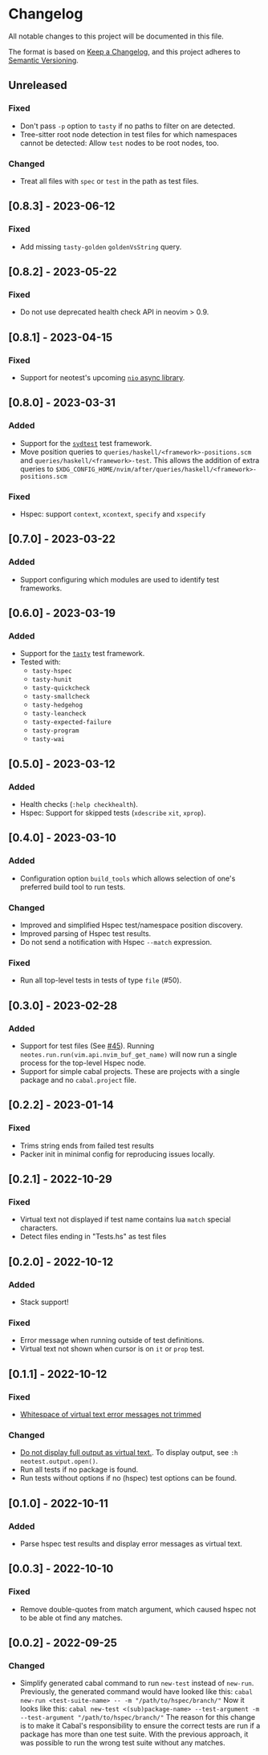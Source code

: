 <!-- markdownlint-disable -->
# Changelog
All notable changes to this project will be documented in this file.

The format is based on [Keep a Changelog](https://keepachangelog.com/en/1.0.0/),
and this project adheres to [Semantic Versioning](https://semver.org/spec/v2.0.0.html).

## Unreleased
### Fixed
- Don't pass `-p` option to `tasty` if no paths to filter on are detected.
- Tree-sitter root node detection in test files for which namespaces
  cannot be detected: Allow `test` nodes to be root nodes, too.
### Changed
- Treat all files with `spec` or `test` in the path as test files.

## [0.8.3] - 2023-06-12
### Fixed
- Add missing `tasty-golden` `goldenVsString` query.

## [0.8.2] - 2023-05-22
### Fixed
- Do not use deprecated health check API in neovim > 0.9.

## [0.8.1] - 2023-04-15
### Fixed
- Support for neotest's upcoming [`nio` async library](https://github.com/nvim-neotest/neotest/pull/228).

## [0.8.0] - 2023-03-31
### Added
- Support for the [`sydtest`](https://hackage.haskell.org/package/sydtest) test framework.
- Move position queries to `queries/haskell/<framework>-positions.scm`
  and `queries/haskell/<framework>-test`. This allows the addition of extra
  queries to `$XDG_CONFIG_HOME/nvim/after/queries/haskell/<framework>-positions.scm`
### Fixed
- Hspec: support `context`, `xcontext`, `specify` and `xspecify`

## [0.7.0] - 2023-03-22
### Added
- Support configuring which modules are used to identify test frameworks.

## [0.6.0] - 2023-03-19
### Added
- Support for the [`tasty`](https://hackage.haskell.org/package/tasty) test framework.
- Tested with:
  * `tasty-hspec`
  * `tasty-hunit`
  * `tasty-quickcheck`
  * `tasty-smallcheck`
  * `tasty-hedgehog`
  * `tasty-leancheck`
  * `tasty-expected-failure`
  * `tasty-program`
  * `tasty-wai`

## [0.5.0] - 2023-03-12
### Added
- Health checks (`:help checkhealth`).
- Hspec: Support for skipped tests (`xdescribe` `xit`, `xprop`).

## [0.4.0] - 2023-03-10
### Added
- Configuration option `build_tools` which allows selection of one's preferred build tool to run tests.
### Changed
- Improved and simplified Hspec test/namespace position discovery.
- Improved parsing of Hspec test results.
- Do not send a notification with Hspec `--match` expression.
### Fixed
- Run all top-level tests in tests of type `file` (#50).

## [0.3.0] - 2023-02-28
### Added
- Support for test files (See [#45](https://github.com/mrcjkb/neotest-haskell/issues/45)).
  Running `neotes.run.run(vim.api.nvim_buf_get_name)` will now run a single process for the top-level Hspec node.
- Support for simple cabal projects. These are projects with a single package and no `cabal.project` file.

## [0.2.2] - 2023-01-14
### Fixed
- Trims string ends from failed test results
- Packer init in minimal config for reproducing issues locally.

## [0.2.1] - 2022-10-29
### Fixed
- Virtual text not displayed if test name contains lua `match` special characters.
- Detect files ending in "Tests.hs" as test files

## [0.2.0] - 2022-10-12
### Added
- Stack support!
### Fixed
- Error message when running outside of test definitions.
- Virtual text not shown when cursor is on `it` or `prop` test.

## [0.1.1] - 2022-10-12
### Fixed
- [Whitespace of virtual text error messages not trimmed](https://github.com/MrcJkb/neotest-haskell/issues/13)
### Changed
- [Do not display full output as virtual text.](https://github.com/MrcJkb/neotest-haskell/issues/12).
  To display output, see `:h neotest.output.open()`.
- Run all tests if no package is found.
- Run tests without options if no (hspec) test options can be found.

## [0.1.0] - 2022-10-11
### Added
- Parse hspec test results and display error messages as virtual text.

## [0.0.3] - 2022-10-10
### Fixed
- Remove double-quotes from match argument, which caused hspec not to be able ot find any matches.

## [0.0.2] - 2022-09-25
### Changed
- Simplify generated cabal command to run `new-test` instead of `new-run`.
  Previously, the generated command would have looked like this:
  `cabal new-run <test-suite-name> -- -m "/path/to/hspec/branch/"`
  Now it looks like this:
  `cabal new-test <(sub)package-name> --test-argument -m --test-argument "/path/to/hspec/branch/"`
  The reason for this change is to make it Cabal's responsibility to ensure the correct tests are run if a package has more than one test suite.
  With the previous approach, it was possible to run the wrong test suite without any matches.
